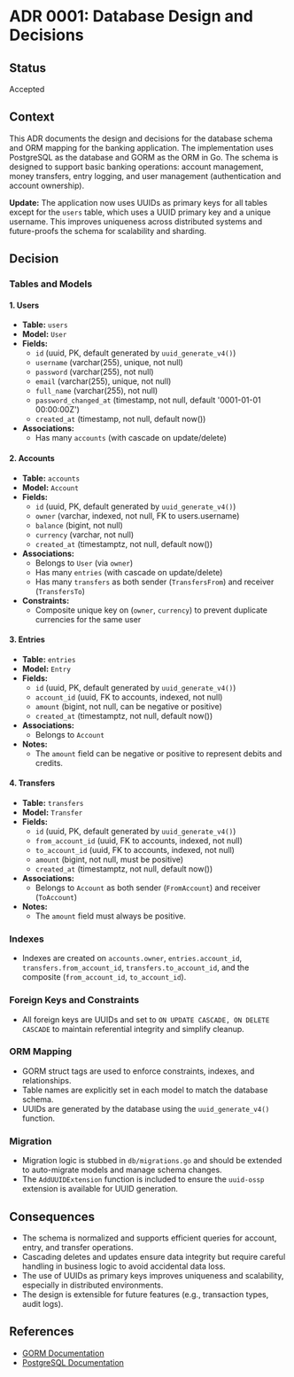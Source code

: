 # ADR 0001: Database Design and Decisions

## Status
Accepted

## Context
This ADR documents the design and decisions for the database schema and ORM mapping for the banking application. The implementation uses PostgreSQL as the database and GORM as the ORM in Go. The schema is designed to support basic banking operations: account management, money transfers, entry logging, and user management (authentication and account ownership).

**Update:** The application now uses UUIDs as primary keys for all tables except for the `users` table, which uses a UUID primary key and a unique username. This improves uniqueness across distributed systems and future-proofs the schema for scalability and sharding.

## Decision
### Tables and Models

#### 1. Users
- **Table:** `users`
- **Model:** `User`
- **Fields:**
  - `id` (uuid, PK, default generated by `uuid_generate_v4()`)
  - `username` (varchar(255), unique, not null)
  - `password` (varchar(255), not null)
  - `email` (varchar(255), unique, not null)
  - `full_name` (varchar(255), not null)
  - `password_changed_at` (timestamp, not null, default '0001-01-01 00:00:00Z')
  - `created_at` (timestamp, not null, default now())
- **Associations:**
  - Has many `accounts` (with cascade on update/delete)

#### 2. Accounts
- **Table:** `accounts`
- **Model:** `Account`
- **Fields:**
  - `id` (uuid, PK, default generated by `uuid_generate_v4()`)
  - `owner` (varchar, indexed, not null, FK to users.username)
  - `balance` (bigint, not null)
  - `currency` (varchar, not null)
  - `created_at` (timestamptz, not null, default now())
- **Associations:**
  - Belongs to `User` (via `owner`)
  - Has many `entries` (with cascade on update/delete)
  - Has many `transfers` as both sender (`TransfersFrom`) and receiver (`TransfersTo`)
- **Constraints:**
  - Composite unique key on (`owner`, `currency`) to prevent duplicate currencies for the same user

#### 3. Entries
- **Table:** `entries`
- **Model:** `Entry`
- **Fields:**
  - `id` (uuid, PK, default generated by `uuid_generate_v4()`)
  - `account_id` (uuid, FK to accounts, indexed, not null)
  - `amount` (bigint, not null, can be negative or positive)
  - `created_at` (timestamptz, not null, default now())
- **Associations:**
  - Belongs to `Account`
- **Notes:**
  - The `amount` field can be negative or positive to represent debits and credits.

#### 4. Transfers
- **Table:** `transfers`
- **Model:** `Transfer`
- **Fields:**
  - `id` (uuid, PK, default generated by `uuid_generate_v4()`)
  - `from_account_id` (uuid, FK to accounts, indexed, not null)
  - `to_account_id` (uuid, FK to accounts, indexed, not null)
  - `amount` (bigint, not null, must be positive)
  - `created_at` (timestamptz, not null, default now())
- **Associations:**
  - Belongs to `Account` as both sender (`FromAccount`) and receiver (`ToAccount`)
- **Notes:**
  - The `amount` field must always be positive.

### Indexes
- Indexes are created on `accounts.owner`, `entries.account_id`, `transfers.from_account_id`, `transfers.to_account_id`, and the composite (`from_account_id`, `to_account_id`).

### Foreign Keys and Constraints
- All foreign keys are UUIDs and set to `ON UPDATE CASCADE, ON DELETE CASCADE` to maintain referential integrity and simplify cleanup.

### ORM Mapping
- GORM struct tags are used to enforce constraints, indexes, and relationships.
- Table names are explicitly set in each model to match the database schema.
- UUIDs are generated by the database using the `uuid_generate_v4()` function.

### Migration
- Migration logic is stubbed in `db/migrations.go` and should be extended to auto-migrate models and manage schema changes.
- The `AddUUIDExtension` function is included to ensure the `uuid-ossp` extension is available for UUID generation.

## Consequences
- The schema is normalized and supports efficient queries for account, entry, and transfer operations.
- Cascading deletes and updates ensure data integrity but require careful handling in business logic to avoid accidental data loss.
- The use of UUIDs as primary keys improves uniqueness and scalability, especially in distributed environments.
- The design is extensible for future features (e.g., transaction types, audit logs).


## References
- [GORM Documentation](https://gorm.io/docs/)
- [PostgreSQL Documentation](https://www.postgresql.org/docs/) 